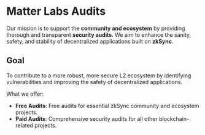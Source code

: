 # Matter Labs Audits

Our mission is to support the **community and ecosystem** by providing thorough and transparent **security audits**. 
We aim to enhance the sanity, safety, and stability of decentralized applications built on **zkSync**.

## Goal

To contribute to a more robust, more secure L2 ecosystem by identifying vulnerabilities and improving the safety of decentralized applications.

What we offer:
- **Free Audits**: Free audits for essential zkSync community and ecosystem projects.
- **Paid Audits**: Comprehensive security audits for all other blockchain-related projects.
